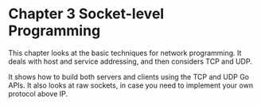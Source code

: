 # Chapter 3 Socket-level Programming

This chapter looks at the basic techniques for network programming. It deals with host and service addressing, and then considers TCP and UDP. 

It shows how to build both servers and clients using the TCP and UDP Go APIs. It also looks at raw sockets, in case you need to implement your own protocol above IP. 